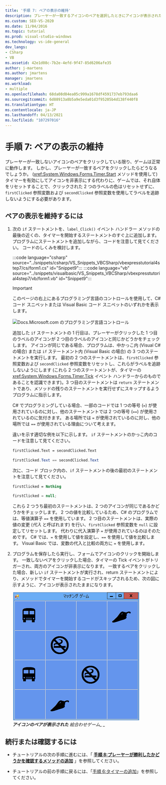 ```yaml
---
title: '手順 7: ペアの表示の維持'
description: プレーヤーが一致するアイコンのペアを選択したときにアイコンが表示されたままになるように、if ステートメントを追加する方法を説明します。
ms.custom: SEO-VS-2020
ms.date: 11/04/2016
ms.topic: tutorial
ms.prod: visual-studio-windows
ms.technology: vs-ide-general
dev_langs:
- CSharp
- VB
ms.assetid: 42e1d08c-7b2e-4efd-9f47-85d6206afe35
author: j-martens
ms.author: jmartens
manager: jmartens
ms.workload:
- multiple
ms.openlocfilehash: 68da08d84ea05c999a1678df4591737eb793daa6
ms.sourcegitcommit: 6d88913a8b5a9e5eda01d3f95205b4d138f440f8
ms.translationtype: HT
ms.contentlocale: ja-JP
ms.lasthandoff: 04/13/2021
ms.locfileid: "107297016"
---
```

# <a name="step-7-keep-pairs-visible"></a>手順 7: ペアの表示の維持
プレーヤーが一致しないアイコンのペアをクリックしている限り、ゲームは正常に動作します。 しかし、プレーヤーが一致するペアをクリックしたらどうなるでしょうか。 (<xref:System.Windows.Forms.Timer.Start> メソッドを使用して) タイマーを有効にしてアイコンを非表示にする代わりに、ゲームでは、それ自体をリセットすることで、クリックされた 2 つのラベルの色はリセットせずに、`firstClicked` 参照変数および `secondClicked` 参照変数を使用してラベルを追跡しないようにする必要があります。

## <a name="to-keep-pairs-visible"></a>ペアの表示を維持するには

1. 次の `if` ステートメントを、`label_Click()` イベント ハンドラー メソッドの最後の近くの、タイマーを開始するステートメントのすぐ上に追加します。 プログラムにステートメントを追加しながら、コードを注意して見てください。 コードのしくみを検討します。

     :::code language="csharp" source="../snippets/csharp/VS_Snippets_VBCSharp/vbexpresstutorial4step7/cs/form1.cs" id="Snippet9":::
     :::code language="vb" source="../snippets/visualbasic/VS_Snippets_VBCSharp/vbexpresstutorial4step7/vb/form1.vb" id="Snippet9":::

     > [!IMPORTANT]
     > このページの右上にあるプログラミング言語のコントロールを使用して、C# コード スニペットまたは Visual Basic コード スニペットのいずれかを表示します。<br><br>![Docs.Microsoft.com のプログラミング言語コントロール](../ide/media/docs-programming-language-control.png)

     追加した `if` ステートメントの 1 行目は、プレーヤーがクリックした 1 つ目のラベルのアイコンが 2 つ目のラベルのアイコンと同じかどうかをチェックします。 アイコンが同じである場合、プログラムは、中かっこ内 (Visual C# の場合) または `if` ステートメント内 (Visual Basic の場合) の 3 つのステートメントを実行します。 最初の 2 つのステートメントは、`firstClicked` 参照変数および `secondClicked` 参照変数をリセットし、これらがラベルを追跡しないようにします  (これら 2 つのステートメントが、タイマーの <xref:System.Windows.Forms.Timer.Tick> イベント ハンドラーからのものであることを認識できます)。3 つ目のステートメントは `return` ステートメントであり、メソッドの残りのステートメントを実行せずにスキップするようプログラムに指示します。

     C# でプログラミングしている場合、一部のコードでは 1 つの等号 (`=`) が使用されているのに対し、他のステートメントでは 2 つの等号 (`==`) が使用されているのに気付きます。 ある場所では `=` が使用されているのに対し、他の場所では `==` が使用されている理由について考えます。

     違いを示す適切な例を以下に示します。 `if` ステートメントのかっこ内のコードを注意して見てください。

    ```vb
    firstClicked.Text = secondClicked.Text
    ```

    ```csharp
    firstClicked.Text == secondClicked.Text
    ```

     次に、コード ブロック内の、`if` ステートメントの後の最初のステートメントを注意して見てください。

    ```vb
    firstClicked = Nothing
    ```

    ```csharp
    firstClicked = null;
    ```

     これら 2 つうち最初のステートメントは、2 つのアイコンが同じであるかどうかをチェックします。 2 つの値を比較しているため、C# のプログラムでは、等値演算子 `==` を使用しています。 2 つ目のステートメントは、実際の値の変更 (*代入* と呼ばれます) を行い、`firstClicked` 参照変数を `null` に設定してリセットします。 代わりに代入演算子 `=` が使用されているのはそのためです。 C# では、`=` を使用して値を設定し、`==` を使用して値を比較します。 Visual Basic では、変数の代入と比較の両方に `=` を使用します。

2. プログラムを保存したら実行し、フォームでアイコンのクリックを開始します。 一致しないペアをクリックした場合、タイマーの Tick イベントがトリガーされ、両方のアイコンが非表示になります。 一致するペアをクリックした場合、新しい `if` ステートメントが実行され、return ステートメントにより、メソッドでタイマーを開始するコードがスキップされるため、次の図に示すように、アイコンが表示されたままになります。

     ![このチュートリアルで作成するゲーム](../ide/media/express_finishedgame.png)<br/>
***アイコンのペアが表示された** 絵合わせゲーム_ _*

## <a name="to-continue-or-review"></a>続行または確認するには

- チュートリアルの次の手順に進むには、「 **[手順 8:プレーヤーが勝利したかどうかを確認するメソッドの追加](../ide/step-8-add-a-method-to-verify-whether-the-player-won.md)** 」を参照してください。

- チュートリアルの前の手順に戻るには、「[手順 6:タイマーの追加](../ide/step-6-add-a-timer.md)」を参照してください。

